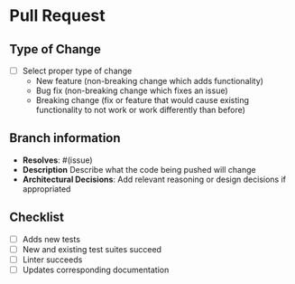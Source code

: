 # Pull Request

## Type of Change

- [ ] Select proper type of change
    - New feature (non-breaking change which adds functionality)
    - Bug fix (non-breaking change which fixes an issue)
    - Breaking change (fix or feature that would cause existing functionality to not work or work differently than before)

## Branch information

* **Resolves**: #(issue)
* **Description** Describe what the code being pushed will change
* **Architectural Decisions**: Add relevant reasoning or design decisions if appropriated

## Checklist

* [ ] Adds new tests
* [ ] New and existing test suites succeed
* [ ] Linter succeeds
* [ ] Updates corresponding documentation
